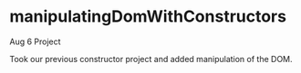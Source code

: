 manipulatingDomWithConstructors
===============================

Aug 6 Project

Took our previous constructor project and added manipulation of the DOM.
